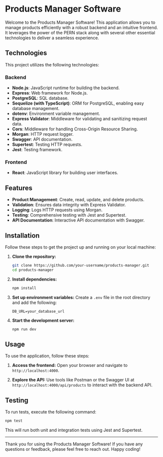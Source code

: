 # Products Manager Software

Welcome to the Products Manager Software! This application allows you to manage products efficiently with a robust backend and an intuitive frontend. It leverages the power of the PERN stack along with several other essential technologies to deliver a seamless experience.

## Technologies

This project utilizes the following technologies:

### Backend

- **Node.js**: JavaScript runtime for building the backend.
- **Express**: Web framework for Node.js.
- **PostgreSQL**: SQL database.
- **Sequelize (with TypeScript)**: ORM for PostgreSQL, enabling easy database management.
- **dotenv**: Environment variable management.
- **Express Validator**: Middleware for validating and sanitizing request data.
- **Cors**: Middleware for handling Cross-Origin Resource Sharing.
- **Morgan**: HTTP request logger.
- **Swagger**: API documentation.
- **Supertest**: Testing HTTP requests.
- **Jest**: Testing framework.

### Frontend

- **React**: JavaScript library for building user interfaces.

## Features

- **Product Management**: Create, read, update, and delete products.
- **Validation**: Ensures data integrity with Express Validator.
- **Logging**: Logs HTTP requests using Morgan.
- **Testing**: Comprehensive testing with Jest and Supertest.
- **API Documentation**: Interactive API documentation with Swagger.

## Installation

Follow these steps to get the project up and running on your local machine:

1. **Clone the repository:**
    ```bash
    git clone https://github.com/your-username/products-manager.git
    cd products-manager
    ```

2. **Install dependencies:**
    ```bash
    npm install
    ```

3. **Set up environment variables:**
    Create a `.env` file in the root directory and add the following:
    ```
    DB_URL=your_database_url
    ```

4. **Start the development server:**
    ```bash
    npm run dev
    ```

## Usage

To use the application, follow these steps:

1. **Access the frontend:**
    Open your browser and navigate to `http://localhost:4000`.

2. **Explore the API:**
    Use tools like Postman or the Swagger UI at `http://localhost:4000/api/products` to interact with the backend API.

## Testing

To run tests, execute the following command:

```bash
npm test
```

This will run both unit and integration tests using Jest and Supertest.

***
Thank you for using the Products Manager Software! If you have any questions or feedback, please feel free to reach out. Happy coding!


